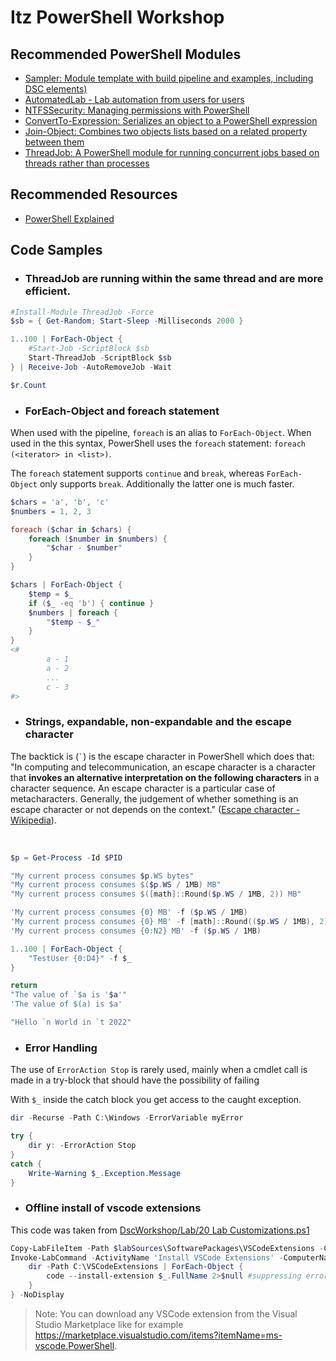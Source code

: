 # Itz PowerShell Workshop

## Recommended PowerShell Modules

- [Sampler: Module template with build pipeline and examples, including DSC elements)](https://github.com/gaelcolas/Sampler)
- [AutomatedLab - Lab automation from users for users](https://automatedlab.org)
- [NTFSSecurity: Managing permissions with PowerShell](https://github.com/raandree/NTFSSecurity)
- [ConvertTo-Expression: Serializes an object to a PowerShell expression](https://github.com/iRon7/ConvertTo-Expression)
- [Join-Object: Combines two objects lists based on a related property between them](https://github.com/iRon7/Join-Object)
- [ThreadJob: A PowerShell module for running concurrent jobs based on threads rather than processes](https://github.com/PowerShell/ThreadJob)

## Recommended Resources

- [PowerShell Explained](https://powershellexplained.com)

## Code Samples

- ### ThreadJob are running within the same thread and are more efficient.

```powershell
#Install-Module ThreadJob -Force
$sb = { Get-Random; Start-Sleep -Milliseconds 2000 }

1..100 | ForEach-Object {
    #Start-Job -ScriptBlock $sb
    Start-ThreadJob -ScriptBlock $sb
} | Receive-Job -AutoRemoveJob -Wait

$r.Count
```

- ### ForEach-Object and foreach statement

When used with the pipeline, `foreach` is an alias to `ForEach-Object`. When used in the this syntax, PowerShell uses the `foreach` statement: `foreach (<iterator> in <list>)`.

The `foreach` statement supports `continue` and `break`, whereas `ForEach-Object` only supports `break`. Additionally the latter one is much faster.

```powershell
$chars = 'a', 'b', 'c'
$numbers = 1, 2, 3

foreach ($char in $chars) {
    foreach ($number in $numbers) {
        "$char - $number"
    }
}

$chars | ForEach-Object {
    $temp = $_
    if ($_ -eq 'b') { continue }
    $numbers | foreach {
        "$temp - $_"
    }
}
<#
        a - 1
        a - 2
        ...
        c - 3
#>
```

- ### Strings, expandable, non-expandable and the escape character

The backtick is (`` ` ``) is the escape character in PowerShell which does that: "In computing and telecommunication, an escape character is a character that **invokes an alternative interpretation on the following characters** in a character sequence. An escape character is a particular case of metacharacters. Generally, the judgement of whether something is an escape character or not depends on the context." ([Escape character - Wikipedia](https://en.wikipedia.org/wiki/Escape_character)).

&nbsp;

```powershell
$p = Get-Process -Id $PID

"My current process consumes $p.WS bytes"
"My current process consumes $($p.WS / 1MB) MB"
"My current process consumes $([math]::Round($p.WS / 1MB, 2)) MB"

'My current process consumes {0} MB' -f ($p.WS / 1MB)
'My current process consumes {0} MB' -f [math]::Round(($p.WS / 1MB), 2)
'My current process consumes {0:N2} MB' -f ($p.WS / 1MB)

1..100 | ForEach-Object {
    "TestUser {0:D4}" -f $_
}

return
"The value of `$a is '$a'"
'The value of $(a) is $a'

"Hello `n World in `t 2022"
```

- ### Error Handling

The use of `ErrorAction Stop` is rarely used, mainly when a cmdlet call is made in a try-block that should have the possibility of failing

With `$_` inside the catch block you get access to the caught exception.

```powershell
dir -Recurse -Path C:\Windows -ErrorVariable myError

try {
    dir y: -ErrorAction Stop
}
catch {
    Write-Warning $_.Exception.Message
}
```

- ### Offline install of vscode extensions

This code was taken from [DscWorkshop/Lab/20 Lab Customizations.ps1](https://github.com/dsccommunity/DscWorkshop/blob/fdd283fa9a0cee53f1a749352969b387e752a0a5/Lab/20%20Lab%20Customizations.ps1#L166)
```powershell
Copy-LabFileItem -Path $labSources\SoftwarePackages\VSCodeExtensions -ComputerName $devOpsServer
Invoke-LabCommand -ActivityName 'Install VSCode Extensions' -ComputerName $devOpsServer -ScriptBlock {
    dir -Path C:\VSCodeExtensions | ForEach-Object {
        code --install-extension $_.FullName 2>$null #suppressing errors
    }
} -NoDisplay
```

> Note: You can download any VSCode extension from the Visual Studio Marketplace like for example https://marketplace.visualstudio.com/items?itemName=ms-vscode.PowerShell.

